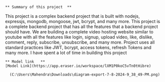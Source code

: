
	** Summary of this project 	** 
 
 This project is a complex backend project that is built with nodejs, expressjs, mongodb, mongoose, jwt, bcrypt, and many more.
 This project is a complete backend project that has all the features that a backend project should have. We are building a complete 
 video hosting website similar to youtube with all the features like login, signup, upload video, like, dislike, comment, reply, subscribe, unsubscribe, and many more.
 Project uses all standard practices like JWT, bcrypt, access tokens, refresh Tokens and many more. I have spent a lot of time in building this project 

	** Model link 	**
    [Model Link](https://app.eraser.io/workspace/lXM1P0koC5vTn0tHibre)

	  (C:\Users\Mahendra\Downloads\diagram-export-7-8-2024-9_38_49-PM.png)
